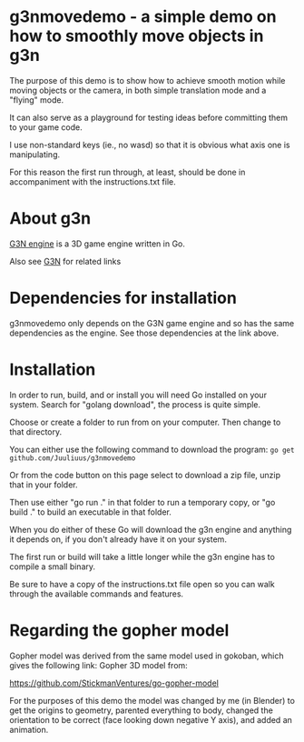 
# g3nmovedemo - a simple demo on how to smoothly move objects in g3n

The purpose of this demo is to show how to achieve smooth motion while
moving objects or the camera, in both simple translation mode and a
"flying" mode.

It can also serve as a playground for testing ideas before committing
them to your game code.

I use non-standard keys (ie., no wasd) so that it is obvious what axis
one is manipulating.

For this reason the first run through, at least, should be done in
accompaniment with the instructions.txt file.

# About g3n

[G3N engine](https://github.com/g3n/engine) is a 3D game engine written in Go. 

Also see [G3N](https://github.com/g3n) for related links  

# Dependencies for installation

g3nmovedemo only depends on the G3N game engine and so has the same
dependencies as the engine. See those dependencies at the link above.


# Installation

In order to run, build, and or install you will need Go installed on
your system. Search for "golang download", the process is quite simple.

Choose or create a folder to run from on your computer. Then change to
that directory.

You can either use the following command to download the program:
`go get github.com/Juuliuus/g3nmovedemo`

Or from the code button on this page select to download a zip file,
unzip that in your folder.

Then use either "go run ." in that folder to run a temporary copy, or
"go build ." to build an executable in that folder.

When you do either of these Go will download the g3n engine and
anything it depends on, if you don't already have it on your system. 

The first run or build will take a little longer while the g3n engine
has to compile a small binary.

Be sure to have a copy of the instructions.txt file open so you can
walk through the available commands and features.

# Regarding the gopher model

Gopher model was derived from the same model used in gokoban, which
gives the following link: Gopher 3D model from:

https://github.com/StickmanVentures/go-gopher-model

For the purposes of this demo the model was changed by me (in Blender)
to get the origins to geometry, parented everything to body, changed
the orientation to be correct (face looking down negative Y axis), and
added an animation.


